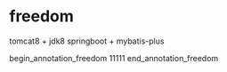 # freedom

tomcat8 + jdk8
springboot + mybatis-plus

begin_annotation_freedom
11111
end_annotation_freedom
